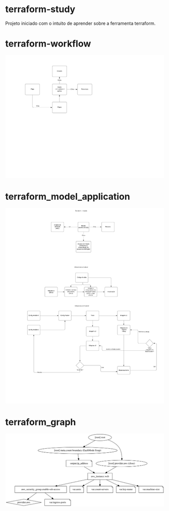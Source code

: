 # terraform-study
Projeto iniciado com o intuito de aprender sobre a ferramenta terraform.


# terraform-workflow
![Terraform Workflow](./images/terraform_workflow.jpeg)

# terraform_model_application
![Terraform Workflow](./images/terraform_model.png)


# terraform_graph
![Terraform Workflow](./images/graph.svg)

